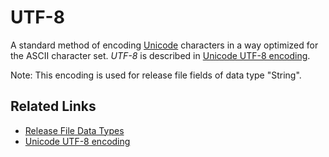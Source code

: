 # UTF-8

A standard method of encoding [Unicode](unicode.md) characters in a way optimized for the ASCII character set. _UTF-8_ is described in [Unicode UTF-8 encoding](../../appendix-c-unicode-utf-8-encoding.md).

Note: This encoding is used for release file fields of data type "String".

## Related Links

* [Release File Data Types](../../../3-release-types-packages-and-files/3.1-common-features-of-all-release-files/3.1.2-release-file-data-types.md)
* [Unicode UTF-8 encoding](../../appendix-c-unicode-utf-8-encoding.md)
